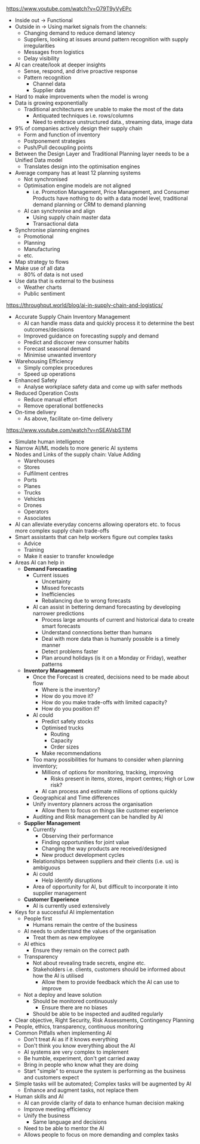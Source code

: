 https://www.youtube.com/watch?v=O79T9yVyEPc
- Inside out → Functional
- Outside in → Using market signals from the channels:
	- Changing demand to reduce demand latency
	- Suppliers, looking at issues around pattern recognition with supply irregularities
	- Messages from logistics
	- Delay visibility
- AI can create/look at deeper insights
	- Sense, respond, and drive proactive response
	- Pattern recognition
		- Channel data
		- Supplier data
- Hard to make improvements when the model is wrong
- Data is growing exponentially
	- Traditional architectures are unable to make the most of the data
		- Antiquated techniques i.e. rows/columns
		- Need to embrace unstructured data., streaming data, image data
- 9% of companies actively design their supply chain
	- Form and function of inventory
	- Postponement strategies
	- Push/Pull decoupling points
- Between the Design Layer and Traditional Planning layer needs to be a Unified Data model
	- Translates design into the optimisation engines
- Average company has at least 12 planning systems
	- Not synchronised
	- Optimisation engine models are not aligned
		- i.e. Promotion Management, Price Management, and Consumer Products have nothing to do with a data model level, traditional demand planning or CRM to demand planning
	- AI can synchronise and align
		- Using supply chain master data
		- Transactional data
- Synchronise planning engines
	- Promotional
	- Planning
	- Manufacturing
	- etc.
- Map strategy to flows
- Make use of all data
	- 80% of data is not used
- Use data that is external to the business
	- Weather charts
	- Public sentiment

https://throughput.world/blog/ai-in-supply-chain-and-logistics/
- Accurate Supply Chain Inventory Management
	- AI can handle mass data and quickly process it to determine the best outcomes/decisions
	- Improved guidance on forecasting supply and demand
	- Predict and discover new consumer habits
	- Forecast seasonal demand
	- Minimise unwanted inventory
- Warehousing Efficiency
	- Simply complex procedures
	- Speed up operations
- Enhanced Safety
	- Analyse workplace safety data and come up with safer methods
- Reduced Operation Costs
	- Reduce manual effort
	- Remove operational bottlenecks
- On-time delivery
	- As above, facilitate on-time delivery

https://www.youtube.com/watch?v=nSEAVsbSTIM
- Simulate human intelligence
- Narrow AI/ML models to more generic AI systems
- Nodes and Links of the supply chain: Value Adding
	- Warehouses
	- Stores
	- Fulfilment centres
	- Ports
	- Planes
	- Trucks
	- Vehicles
	- Drones
	- Operators
	- Associates
- AI can alleviate everyday concerns allowing operators etc. to focus more complex supply chain trade-offs
- Smart assistants that can help workers figure out complex tasks
	- Advice
	- Training
	- Make it easier to transfer knowledge
- Areas AI can help in
	- **Demand Forecasting**
		- Current issues
			- Uncertainty
			- Missed forecasts
			- Inefficiencies
			- Rebalancing due to wrong forecasts
		- AI can assist in bettering demand forecasting by developing narrower predictions
			- Process large amounts of current and historical data to create smart forecasts
			- Understand connections better than humans
			- Deal with more data than is humanly possible is a timely manner
			- Detect problems faster
			- Plan around holidays (is it on a Monday or Friday), weather patterns
	- **Inventory Management**
		- Once the Forecast is created, decisions need to be made about flow
			- Where is the inventory?
			- How do you move it?
			- How do you make trade-offs with limited capacity?
			- How do you position it?
		- AI could
			- Predict safety stocks
			- Optimised trucks
				- Routing
				- Capacity
				- Order sizes
			- Make recommendations
		- Too many possibilities for humans to consider when planning inventory; 
			- Millions of options for monitoring, tracking, improving
				- Risks present in items, stores, import centres; High or Low risk?
			- AI can process and estimate millions of options quickly
		- Geographical and Time differences
		- Unify inventory planners across the organisation
			- Allow them to focus on things like customer experience
		- Auditing and Risk management can be handled by AI
	- **Supplier Management**
		- Currently
			- Observing their performance
			- Finding opportunities for joint value
			- Changing the way products are received/designed
			- New product development cycles
		- Relationships between suppliers and their clients (i.e. us) is ambiguous
		- Ai could
			- Help identify disruptions
		- Area of opportunity for AI, but difficult to incorporate it into supplier management
	- **Customer Experience**
		- AI is currently used extensively
- Keys for a successful AI implementation
	- People first
		- Humans remain the centre of the business
	- AI needs to understand the values of the organisation
		- Treat them as new employee
	- AI ethics
		- Ensure they remain on the correct path
	- Transparency
		- Not about revealing trade secrets, engine etc.
		- Stakeholders i.e. clients, customers should be informed about how the AI is utilised
			- Allow them to provide feedback which the AI can use to improve
	- Not a deploy and leave solution
		- Should be monitored continuously
			- Ensure there are no biases
		- Should be able to be inspected and audited regularly
- Clear objective, Right Security, Risk Assessments, Contingency Planning
- People, ethics, transparency, continuous monitoring
- Common Pitfalls when implementing AI
	- Don't treat Ai as if it knows everything
	- Don't think you know everything about the AI
	- AI systems are very complex to implement
	- Be humble, experiment, don't get carried away
	- Bring in people who know what they are doing
	- Start "simple" to ensure the system is performing as the business and customers expect
- Simple tasks will be automated; Complex tasks will be augmented by AI
	- Enhance and augment tasks, not replace them
- Human skills and AI
	- AI can provide clarity of data to enhance human decision making
	- Improve meeting efficiency
	- Unify the business
		- Same language and decisions
	- Need to be able to mentor the AI
	- Allows people to focus on more demanding and complex tasks



